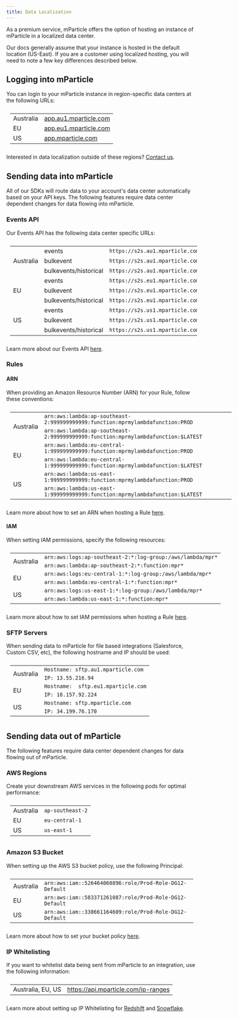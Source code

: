 ```yaml
---
title: Data Localization
---
```


As a premium service, mParticle offers the option of hosting an instance of mParticle in a localized data center.

Our docs generally assume that your instance is hosted in the default location (US-East). If you are a customer using localized hosting, you will need to note a few key differences described below.

## Logging into mParticle

You can login to your mParticle instance in region-specific data centers at the following URLs:

<table style="width:100%; padding:10px;">
  <tr>
  <td>Australia</td>
    <td><a href="https://app.au1.mparticle.com" target="_blank">app.au1.mparticle.com</a></td>
  </tr>
  <tr>
    <td>EU</td>
    <td><a href="https://app.eu1.mparticle.com" target="_blank">app.eu1.mparticle.com</a></td>
</tr>
 <tr>
    <td>US</td>
    <td><a href="https://app.mparticle.com" target="_blank">app.mparticle.com</a></td>
</tr>
</table>

Interested in data localization outside of these regions? [Contact us](https://www.mparticle.com/contact).

## Sending data into mParticle

All of our SDKs will route data to your account's data center automatically based on your API keys. The following features require data center dependent changes for data flowing into mParticle.

### Events API

Our Events API has the following data center specific URLs:

<table style="width:100%; padding:10px;">
  <tr>
    <td rowspan="3">Australia</td>
    <td>events</td>
    <td><code>https://s2s.au1.mparticle.com/v2/events</code></td>
  </tr>
    <tr>
    <td>bulkevent</td>
    <td><code>https://s2s.au1.mparticle.com/v2/bulkevent</code></td>
  </tr>
    <tr>
    <td>bulkevents/historical</td>
    <td><code>https://s2s.au1.mparticle.com/v2/bulkevents/historical</code></td>
  </tr>

  <tr>
    <td rowspan="3">EU</td>
    <td>events</td>
    <td><code>https://s2s.eu1.mparticle.com/v2/events</code></td>
  </tr>
    <tr>
    <td>bulkevent</td>
    <td><code>https://s2s.eu1.mparticle.com/v2/bulkevent</code></td>
  </tr>
    <tr>
    <td>bulkevents/historical</td>
    <td><code>https://s2s.eu1.mparticle.com/v2/bulkevents/historical</code></td>
  </tr>

  <tr>
    <td rowspan="3">US</td>
    <td>events</td>
    <td><code>https://s2s.us1.mparticle.com/v2/events</code></td>
  </tr>
    <tr>
    <td>bulkevent</td>
    <td><code>https://s2s.us1.mparticle.com/v2/bulkevent</code></td>
  </tr>
    <tr>
    <td>bulkevents/historical</td>
    <td><code>https://s2s.us1.mparticle.com/v2/bulkevents/historical</code></td>
  </tr>
</table>

Learn more about our Events API [here](/developers/server/http/).

### Rules

#### ARN

When providing an Amazon Resource Number (ARN) for your Rule, follow these conventions:

<table style="width:120%; padding:10px;">
  <tr>
    <td rowspan="2">Australia</td>
    <td><code>arn:aws:lambda:ap-southeast-2:999999999999:function:mprmylambdafunction:PROD</code></td>
  </tr>
  <tr>
    <td><code>arn:aws:lambda:ap-southeast-2:999999999999:function:mprmylambdafunction:$LATEST</code></td>
  </tr>

 <tr>
    <td rowspan="2">EU</td>
    <td><code>arn:aws:lambda:eu-central-1:999999999999:function:mprmylambdafunction:PROD</code></td>
  </tr>
  <tr>
    <td><code>arn:aws:lambda:eu-central-1:999999999999:function:mprmylambdafunction:$LATEST</code></td>
  </tr>

  <tr>
    <td rowspan="2">US</td>
    <td><code>arn:aws:lambda:us-east-1:999999999999:function:mprmylambdafunction:PROD</code></td>
  </tr>
  <tr>
    <td><code>arn:aws:lambda:us-east-1:999999999999:function:mprmylambdafunction:$LATEST</code></td>
  </tr>
</table>

Learn more about how to set an ARN when hosting a Rule [here](/guides/platform-guide/rules/#create-a-function-in-aws).

#### IAM

When setting IAM permissions, specify the following resources:

<table style="width:120%; padding:10px;">
  <tr>
    <td rowspan="2">Australia</td>
    <td><code>arn:aws:logs:ap-southeast-2:*:log-group:/aws/lambda/mpr*</code></td>
  </tr>
  <tr>
    <td><code>arn:aws:lambda:ap-southeast-2:*:function:mpr*</code></td>
  </tr>

  <tr>
    <td rowspan="2">EU</td>
    <td><code>arn:aws:logs:eu-central-1:*:log-group:/aws/lambda/mpr*</code></td>
  </tr>
  <tr>
    <td><code>arn:aws:lambda:eu-central-1:*:function:mpr*</code></td>
  </tr>

  <tr>
    <td rowspan="2">US</td>
    <td><code>arn:aws:logs:us-east-1:*:log-group:/aws/lambda/mpr*</code></td>
  </tr>
  <tr>
    <td><code>arn:aws:lambda:us-east-1:*:function:mpr*</code></td>
  </tr>
</table>

Learn more about how to set IAM permissions when hosting a Rule [here](/guides/platform-guide/rules/#iam-user).

### SFTP Servers

When sending data to mParticle for file based integrations (Salesforce, Custom CSV, etc), the following hostname and IP should be used:

<table style="width:120%; padding:10px;">
  <tr>
    <td rowspan="2">Australia</td>
    <td><code>Hostname: sftp.au1.mparticle.com </code></td>
  </tr>
  <tr>
    <td><code>IP: 13.55.216.94</code></td>
  </tr>

 <tr>
    <td rowspan="2">EU</td>
    <td><code>Hostname:  sftp.eu1.mparticle.com</code></td>
  </tr>
  <tr>
    <td><code>IP: 18.157.92.224</code></td>
  </tr>

  <tr>
    <td rowspan="2">US</td>
    <td><code>Hostname: sftp.mparticle.com</code></td>
  </tr>
  <tr>
    <td><code>IP: 34.199.76.170</code></td>
  </tr>
</table>


## Sending data out of mParticle

The following features require data center dependent changes for data flowing out of mParticle.

### AWS Regions

Create your downstream AWS services in the following pods for optimal performance:

<table style="width:100%; padding:10px;">
  <tr>
    <td rowspan="1">Australia</td>
    <td><code>ap-southeast-2</code></td>
  </tr>
  <tr>
    <td rowspan="1">EU</td>
    <td><code>eu-central-1</code></td>
  </tr>
  <tr>
    <td rowspan="1">US</td>
    <td><code>us-east-1</code></td>
  </tr>
</table>

### Amazon S3 Bucket

When setting up the AWS S3 bucket policy, use the following Principal:

<table style="width:100%; padding:10px;">
  <tr>
    <td rowspan="1">Australia</td>
    <td><code>arn:aws:iam::526464060896:role/Prod-Role-DG12-Default</code></td>
  </tr>
  <tr>
    <td rowspan="1">EU</td>
    <td><code>arn:aws:iam::583371261087:role/Prod-Role-DG12-Default</code></td>
  </tr>
  <tr>
    <td rowspan="1">US</td>
    <td><code>arn:aws:iam::338661164609:role/Prod-Role-DG12-Default</code></td>
  </tr>
</table>

Learn more about how to set your bucket policy [here](/integrations/amazons3/event/#aws-s3-bucket-policy-template).

### IP Whitelisting

If you want to whitelist data being sent from mParticle to an integration, use the following information:

<table style="width:100%; padding:10px;">
  <tr>
  <td>Australia, EU, US</td>
    <td><a href="https://api.mparticle.com/ip-ranges" target="_blank">https://api.mparticle.com/ip-ranges</a></td>
  </tr>
</table>

Learn more about setting up IP Whitelisting for [Redshift](/integrations/amazon-redshift/data-warehouse) and [Snowflake](/integrations/snowflake/data-warehouse/#snowflake-ip-whitelisting).
